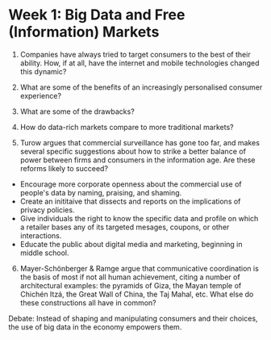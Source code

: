 # Week 1: Big Data and Free (Information) Markets

1. Companies have always tried to target consumers to the best of their ability. How, if at all, have the internet and mobile technologies changed this dynamic? 

2. What are some of the benefits of an increasingly personalised consumer experience?

3. What are some of the drawbacks?

4. How do data-rich markets compare to more traditional markets?

5. Turow argues that commercial surveillance has gone too far, and makes several specific suggestions about how to strike a better balance of power between firms and consumers in the information age. Are these reforms likely to succeed?
* Encourage more corporate openness about the commercial use of people's data by naming, praising, and shaming. 
* Create an inititaive that dissects and reports on the implications of privacy policies.
* Give individuals the right to know the specific data and profile on which a retailer bases any of its targeted mesages, coupons, or other interactions.
* Educate the public about digital media and marketing, beginning in middle school.

6. Mayer-Schönberger & Ramge argue that communicative coordination is the basis of most if not all human achievement, citing a number of architectural examples: the pyramids of Giza, the Mayan temple of Chichén Itzá, the Great Wall of China, the Taj Mahal, etc. What else do these constructions all have in common?

Debate: Instead of shaping and manipulating consumers and their choices, the use of big data in the economy empowers them.
